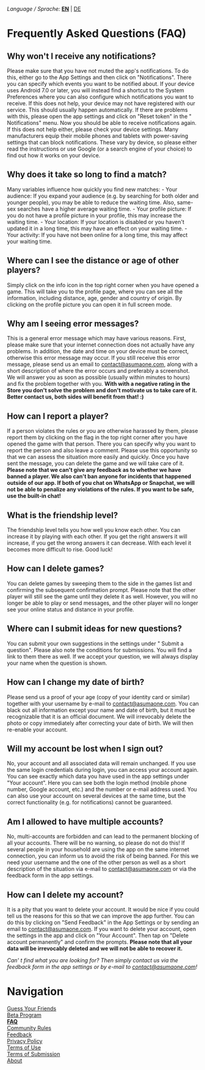 _Language / Sprache:_ [__EN__](/faq-en) | [DE](/faq)

# Frequently Asked Questions (FAQ)

## Why won't I receive any notifications?
Please make sure that you have not muted the app's notifications. To do this, either go to the App Settings and then click on "Notifications". There you can specify which events you want to be notified about. If your device uses Android 7.0 or later, you will instead find a shortcut to the System Preferences where you can also configure which notifications you want to receive.
If this does not help, your device may not have registered with our service. This should usually happen automatically. If there are problems with this, please open the app settings and click on "Reset token" in the " Notifications" menu. Now you should be able to receive notifications again.
If this does not help either, please check your device settings. Many manufacturers equip their mobile phones and tablets with power-saving settings that can block notifications. These vary by device, so please either read the instructions or use Google (or a search engine of your choice) to find out how it works on your device.

## Why does it take so long to find a match?
Many variables influence how quickly you find new matches:
    - Your audience: If you expand your audience (e.g. by searching for both older and younger people), you may be able to reduce the waiting time. Also, same-sex searches have a higher average waiting time.
    - Your profile picture: If you do not have a profile picture in your profile, this may increase the waiting time.
    - Your location: If your location is disabled or you haven't updated it in a long time, this may have an effect on your waiting time.
    - Your activity: If you have not been online for a long time, this may affect your waiting time.

## Where can I see the distance or age of other players?
Simply click on the info icon in the top right corner when you have opened a game. This will take you to the profile page, where you can see all the information, including distance, age, gender and country of origin. By clicking on the profile picture you can open it in full screen mode.

## Why am I seeing error messages?
This is a general error message which may have various reasons. First, please make sure that your internet connection does not actually have any problems. In addition, the date and time on your device must be correct, otherwise this error message may occur. 
If you still receive this error message, please send us an email to contact@asumaone.com, along with a short description of where the error occurs and preferably a screenshot. We will answer you as soon as possible (usually within minutes to hours) and fix the problem together with you.
__With with a negative rating in the Store you don't solve the problem and don't motivate us to take care of it. Better contact us, both sides will benefit from that! :)__

## How can I report a player?
If a person violates the rules or you are otherwise harassed by them, please report them by clicking on the flag in the top right corner after you have opened the game with that person.
There you can specify why you want to report the person and also leave a comment. Please use this opportunity so that we can assess the situation more easily and quickly. Once you have sent the message, you can delete the game and we will take care of it.
__Please note that we can't give any feedback as to whether we have banned a player. We also can't ban anyone for incidents that happened outside of our app. If both of you chat on WhatsApp or Snapchat, we will not be able to penalize any violations of the rules. If you want to be safe, use the built-in chat!__

## What is the friendship level?
The friendship level tells you how well you know each other. You can increase it by playing with each other. If you get the right answers it will increase, if you get the wrong answers it can decrease. With each level it becomes more difficult to rise. Good luck!

## How can I delete games?
You can delete games by sweeping them to the side in the games list and confirming the subsequent confirmation prompt. Please note that the other player will still see the game until they delete it as well. However, you will no longer be able to play or send messages, and the other player will no longer see your online status and distance in your profile.

## Where can I submit ideas for new questions?
You can submit your own suggestions in the settings under " Submit a question". Please also note the conditions for submissions. You will find a link to them there as well. If we accept your question, we will always display your name when the question is shown.

## How can I change my date of birth?
Please send us a proof of your age (copy of your identity card or similar) together with your username by e-mail to contact@asumaone.com. You can black out all information except your name and date of birth, but it must be recognizable that it is an official document.
We will irrevocably delete the photo or copy immediately after correcting your date of birth. We will then re-enable your account.

## Will my account be lost when I sign out?
No, your account and all associated data will remain unchanged. If you use the same login credentials during login, you can access your account again. You can see exactly which data you have used in the app settings under "Your account". Here you can see both the login method (mobile phone number, Google account, etc.) and the number or e-mail address used.
You can also use your account on several devices at the same time, but the correct functionality (e.g. for notifications) cannot be guaranteed. 

## Am I allowed to have multiple accounts?
No, multi-accounts are forbidden and can lead to the permanent blocking of all your accounts. There will be no warning, so please do not do this!
If several people in your household are using the app on the same internet connection, you can inform us to avoid the risk of being banned. For this we need your username and the one of the other person as well as a short description of the situation via e-mail to contact@asumaone.com or via the feedback form in the app settings.

## How can I delete my account?
It is a pity that you want to delete your account. It would be nice if you could tell us the reasons for this so that we can improve the app further. You can do this by clicking on "Send Feedback" in the App Settings or by sending an email to contact@asumaone.com.
If you want to delete your account, open the settings in the app and click on "Your Account". Then tap on "Delete account permanently" and confirm the prompts. __Please note that all your data will be irrevocably deleted and we will not be able to recover it.__

_Can' t find what you are looking for? Then simply contact us via the feedback form in the app settings or by e-mail to contact@asumaone.com!_

# Navigation

[Guess Your Friends](/index-en)<br />
[Beta Program](/beta-program-en)<br />
[__FAQ__](/faq-en)<br />
[Community Rules](/community-rules-en)<br />
[Feedback](/feedback-en)<br />
[Privacy Policy](/privacy-en)<br />
[Terms of Use](/terms-of-use-en)<br />
[Terms of Submission](/terms-of-submissions-en)<br />
[About](/about-en)